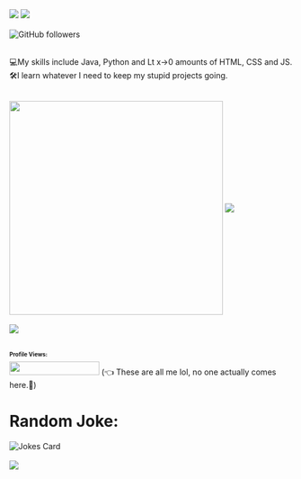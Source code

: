 <picture>
<img src="https://capsule-render.vercel.app/api?type=waving&color=auto&height=200&section=header&text=Code-ichiwa!&fontSize=70&animation=twinkling&fontAlignY=30&fontAlign=70&customColorList=4,8,22,19,13,13,13,13,12,12,12)"/>
</picture>
<!--&descAlignY=40&desc=Welcome%20to%20my%20page-->
  
  
<picture>
<img src="https://readme-typing-svg.demolab.com?font=Fira+Code&size=40&duration=3800&pause=850&vCenter=true&width=500&height=100&lines=%22Hello+World!%22+;I+am+Roy.;My+repos+are+fun!;%22Trust+me+bro.%22" />
</picture>

</br>
</br>

<picture>
<img alt="GitHub followers" src="https://img.shields.io/github/followers/ltsRoy?label=GitHub%20&style=social" align="left">
</picture>

</br>
</br>

💻My skills include Java, Python and Lt x->0 amounts of HTML, CSS and JS.
</br> 
🛠I learn whatever I need to keep my stupid projects going.
</br>
</br>

<!--[![GitHub stats](https://github-readme-stats.vercel.app/api?username=ltsRoy&theme=synthwave)](https://github.com/anuraghazra/github-readme-stats)-->

<picture>
<img align="center" width="380" src="https://github-readme-stats.vercel.app/api?username=ltsRoy&theme=synthwave" />
</picture>

<picture>
<img align="center" src="https://github-readme-stats.vercel.app/api/top-langs/?username=ltsRoy&theme=synthwave&layout=compact" />
</picture>

</br>
</br>
<picture>
  
  
<img src="https://github.com/ltsRoy/ltsRoy/blob/output/github-contribution-grid-snake.svg" />
</picture>
  
<html>
<br />
<br />
<h1 style="font-size:10px">
Profile Views:
</h1>
</html>

<picture>
<img width="160" height = "24" src= "https://profile-counter.glitch.me/{ltsRoy}/count.svg" /> 
</picture>
(👈 These are all me lol, no one actually comes here.🙂)

<h1>
 Random Joke: 
 </h1>
<picture>
<img src="https://readme-jokes.vercel.app/api" alt="Jokes Card" />
</picture>

</br>
</br>

<picture>

<img src="https://capsule-render.vercel.app/api?type=soft&color=auto&height=100&section=header&text=Peace.&fontSize=100&animation=twinkling&fontAlignY=35&fontAlign=17&customColorList=4,8,22,19,13,13,13,13,12,12,12)"/>

</picture>
